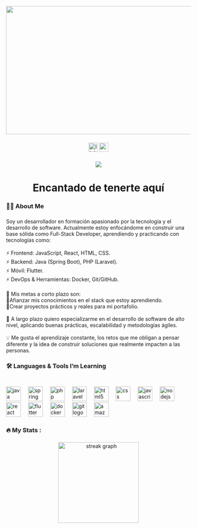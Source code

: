 <div align="center">
  <img height="350" width="1400" src="https://www.shutterstock.com/shutterstock/videos/3592539909/thumb/8.jpg?ip=x480"  />
</div>

###

<div align="center">
  <img src="https://img.shields.io/static/v1?message=LinkedIn&logo=linkedin&label=&color=0077B5&logoColor=white&labelColor=&style=for-the-badge" height="25" alt="linkedin logo"  />
  <img src="https://img.shields.io/static/v1?message=Gmail&logo=gmail&label=&color=D14836&logoColor=white&labelColor=&style=for-the-badge" height="25" alt="gmail logo"  />
</div>

###

<div align="center">
  <img src="https://visitor-badge.laobi.icu/badge?page_id=Maycolgaray.Maycolgaray&"  />
</div>

###

<h1 align="center">Encantado de tenerte aquí</h1>

###

<h3 align="left">👩‍💻  About Me</h3>

###

<p align="left">Soy un desarrollador en formación apasionado por la tecnología y el desarrollo de software. Actualmente estoy enfocándome en construir una base sólida como Full-Stack Developer, aprendiendo y practicando con tecnologías como:<br><br>⚡ Frontend: JavaScript, React, HTML, CSS.<br>⚡ Backend: Java (Spring Boot), PHP (Laravel).<br>⚡ Móvil: Flutter.<br>⚡ DevOps & Herramientas: Docker, Git/GitHub.<br><br>📌 Mis metas a corto plazo son:<br>🎯Afianzar mis conocimientos en el stack que estoy aprendiendo.<br>🧩Crear proyectos prácticos y reales para mi portafolio.<br><br>🌱 A largo plazo quiero especializarme en el desarrollo de software de alto nivel, aplicando buenas prácticas, escalabilidad y metodologías ágiles.<br><br>💡 Me gusta el aprendizaje constante, los retos que me obligan a pensar diferente y la idea de construir soluciones que realmente impacten a las personas.</p>

###

<h3 align="left">🛠️ Languages & Tools I’m Learning</h3>

###

<br clear="both">

<div align="left">
  <img src="https://cdn.jsdelivr.net/gh/devicons/devicon/icons/java/java-original.svg" height="40" alt="java logo"  />
  <img width="12" />
  <img src="https://cdn.jsdelivr.net/gh/devicons/devicon/icons/spring/spring-original.svg" height="40" alt="spring logo"  />
  <img width="12" />
  <img src="https://cdn.jsdelivr.net/gh/devicons/devicon/icons/php/php-original.svg" height="40" alt="php logo"  />
  <img width="12" />
  <img src="https://cdn.jsdelivr.net/gh/devicons/devicon/icons/laravel/laravel-original-wordmark.svg" height="40" alt="laravel logo"  />
  <img width="12" />
  <img src="https://cdn.jsdelivr.net/gh/devicons/devicon/icons/html5/html5-original.svg" height="40" alt="html5 logo"  />
  <img width="12" />
  <img src="https://cdn.jsdelivr.net/gh/devicons/devicon/icons/css3/css3-original.svg" height="40" alt="css logo"  />
  <img width="12" />
  <img src="https://cdn.jsdelivr.net/gh/devicons/devicon/icons/javascript/javascript-original.svg" height="40" alt="javascript logo"  />
  <img width="12" />
  <img src="https://cdn.jsdelivr.net/gh/devicons/devicon/icons/nodejs/nodejs-original.svg" height="40" alt="nodejs logo"  />
  <img width="12" />
  <img src="https://cdn.jsdelivr.net/gh/devicons/devicon/icons/react/react-original.svg" height="40" alt="react logo"  />
  <img width="12" />
  <img src="https://cdn.jsdelivr.net/gh/devicons/devicon/icons/flutter/flutter-original.svg" height="40" alt="flutter logo"  />
  <img width="12" />
  <img src="https://cdn.jsdelivr.net/gh/devicons/devicon/icons/docker/docker-original.svg" height="40" alt="docker logo"  />
  <img width="12" />
  <img src="https://cdn.jsdelivr.net/gh/devicons/devicon/icons/git/git-original.svg" height="40" alt="git logo"  />
  <img width="12" />
  <img src="https://cdn.jsdelivr.net/gh/devicons/devicon/icons/amazonwebservices/amazonwebservices-original-wordmark.svg" height="40" alt="amazonwebservices logo"  />
</div>

###

<h3 align="left">🔥   My Stats :</h3>

###

<div align="center">
  <img src="https://streak-stats.demolab.com?user=Maycolgaray&locale=en&mode=daily&theme=dark&hide_border=false&border_radius=5&order=3" height="220" alt="streak graph"  />
</div>

###

<div align="left">
</div>


